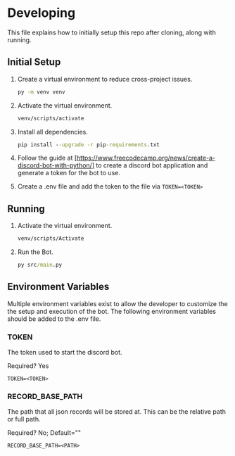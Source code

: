 # Developing

This file explains how to initially setup this repo after cloning, along with
running.

## Initial Setup

1. Create a virtual environment to reduce cross-project issues.

    ```cmd
    py -m venv venv
    ```

2. Activate the virtual environment.

    ```cmd
    venv/scripts/activate
    ```

3. Install all dependencies.

    ```cmd
    pip install --upgrade -r pip-requirements.txt
    ```

4. Follow the guide at [https://www.freecodecamp.org/news/create-a-discord-bot-with-python/]
to create a discord bot application and generate a token for the bot to use.

5. Create a .env file and add the token to the file via ```TOKEN=<TOKEN>```

## Running

1. Activate the virtual environment.

    ```cmd
    venv/scripts/Activate
    ```

2. Run the Bot.

    ```cmd
    py src/main.py
    ```

## Environment Variables

Multiple environment variables exist to allow the developer to customize the
the setup and execution of the bot. The following environment variables should
be added to the .env file.

### TOKEN

The token used to start the discord bot.

Required? Yes

```TOKEN=<TOKEN>```

### RECORD_BASE_PATH

The path that all json records will be stored at. This can be the relative path
or full path.

Required? No; Default=""

```RECORD_BASE_PATH=<PATH>```
